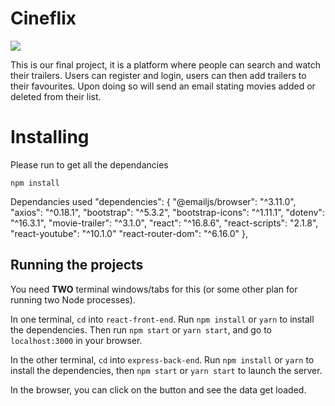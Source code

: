 # Cineflix
![](./gif_file/Cineflix_Recording.gif%20(2).gif)

This is our final project, it is a platform where people can search and watch their trailers. Users can register and login, users can then add trailers to their favourites. Upon doing so will send an email stating movies added or deleted from their list.

# Installing
Please run to get all the dependancies
```
npm install
```
Dependancies used
  "dependencies": {
    "@emailjs/browser": "^3.11.0",
    "axios": "^0.18.1",
    "bootstrap": "^5.3.2",
    "bootstrap-icons": "^1.11.1",
    "dotenv": "^16.3.1",
    "movie-trailer": "^3.1.0",
    "react": "^16.8.6",
    "react-scripts": "2.1.8",
    "react-youtube": "^10.1.0"
    "react-router-dom": "^6.16.0"
  },
## Running the projects

You need **TWO** terminal windows/tabs for this (or some other plan for running two Node processes).

In one terminal, `cd` into `react-front-end`. Run `npm install` or `yarn` to install the dependencies. Then run `npm start` or `yarn start`, and go to `localhost:3000` in your browser.

In the other terminal, `cd` into `express-back-end`. Run `npm install` or `yarn` to install the dependencies, then `npm start` or `yarn start` to launch the server.

In the browser, you can click on the button and see the data get loaded.

